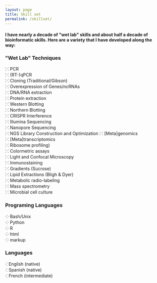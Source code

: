 ```yaml
---
layout: page
title: Skill set
permalink: /skillset/
---
```


#### I have nearly a decade of "wet lab" skills and about half a decade of bioinformatic skills. Here are a variety that I have developed along the way:

### "Wet Lab" Techniques
⁙	PCR <br>
⁙	(RT-)qPCR<br>
⁙	Cloning (Traditional/Gibson)<br>
⁙	Overexpression of Genes/ncRNAs<br>
⁙	DNA/RNA extraction<br>
⁙	Protein extraction<br>
⁙	Western Blotting<br>
⁙	Northern Blotting<br>
⁙	CRISPR Interference<br>
⁙	Illumina Sequencing<br>
⁙	Nanopore Sequencing<br>
⁙	NGS Library Construction and Optimization 
	⁙	[Meta]genomics<br>
	⁙	[Meta]transcriptomics<br> 
	⁙	Ribosome profiling)<br>
⁙	Colormetric assays<br>
⁙	Light and Confocal Microscopy<br>
⁙	Immunostaining<br>
⁙	Gradients (Sucrose)<br>
⁙	Lipid Extractions (Bligh & Dyer)<br>
⁙	Metabolic radio-labeling<br>
⁙	Mass spectrometry<br>
⁙	Microbial cell culture<br>

### Programing Languages
⁘	Bash/Unix<br>
⁘	Python<br>
⁘	R<br>
⁘	html<br>
⁘	markup<br>

### Languages
⁖	English (native)<br>
⁖	Spanish (native)<br>
⁖	French (intermediate)<br>